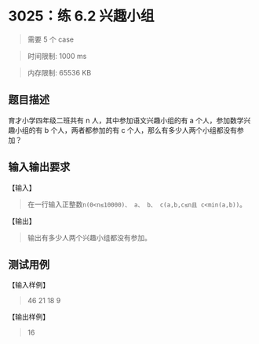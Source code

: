 # 3025：练 6.2 兴趣小组

> 需要 5 个 case

> 时间限制: 1000 ms

> 内存限制: 65536 KB

## 题目描述

育才小学四年级二班共有 n 人，其中参加语文兴趣小组的有 a 个人，参加数学兴趣小组的有 b 个人，两者都参加的有 c 个人，那么有多少人两个小组都没有参加？

## 输入输出要求

【输入】

> 在一行输入正整数`n(0<n≤10000)、 a、 b、 c(a,b,c≤n且 c<min(a,b))`。

【输出】

> 输出有多少人两个兴趣小组都没有参加。

## 测试用例

【输入样例】

> 46 21 18 9

【输出样例】

> 16
